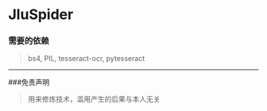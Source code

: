 # JluSpider
### 需要的依赖
> bs4, PIL, tesseract-ocr, pytesseract
--------------------------------------------------
###免责声明
> 用来修炼技术，滥用产生的后果与本人无关
